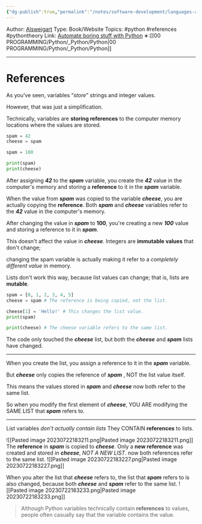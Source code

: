 ```yaml
---
{"dg-publish":true,"permalink":"/notes/software-development/languages-and-frameworks/python/1-automate-the-boring-stuff-with-python/chapter-4-lists/052-references/","created":"2025-07-13T15:25:05.455+08:00"}
---
```


Author: [Alsweigart](https://alsweigart.com/)
Type: Book/Website
Topics: #python  #references #pythontheory 
Link: [Automate boring stuff with Python](https://automatetheboringstuff.com/)
∗:[[00 PROGRAMMING/Python/_Python/Python\|00 PROGRAMMING/Python/_Python/Python]]

---
# References
As you’ve seen, variables “_store_” strings and integer values.

However, that was just a simplification.

Technically, variables are __storing references__ to the computer memory locations where the values are stored.

```python
spam = 42
cheese = spam

spam = 100

print(spam)
print(cheese)
```

After assigning ___42___ to the ___spam___ variable, you create the ___42___ value in the computer's memory and storing a __reference__ to it in the ___spam___ variable. 

When the value from ___spam___ was copied to the variable  ___cheese___, you are actually copying the __reference__. Both ___spam___ and ___cheese___ variables refer to the ___42___ value in the computer's memory.

After changing the value in ___spam___ to __100__, you're creating a new ___100___ value and storing a reference to it in ___spam___. 

This doesn't affect the value in ___cheese___. 
Integers are __immutable values__ that don't change;

changing the spam variable is actually making it refer to a _completely different value_ in memory.

Lists don't work this way, because list values can change;
that is, lists are __mutable__. 
```python
spam = [0, 1, 2, 3, 4, 5]
cheese = spam # The reference is being copied, not the list.

cheese[1] = 'Hello!' # This changes the list value.
print(spam)

print(cheese) # The cheese variable refers to the same list.
```

The code only touched the ___cheese___ list, but both the ___cheese___ and ___spam___ lists have changed. 

--- 
When you create the list, you assign a reference to it in the ___spam___ variable.

But ___cheese___ only copies the reference of ___spam___ , NOT the list value itself.

This means the values stored in ___spam___ and ___cheese___ now both refer to the same list.

So when you modify the first element of ___cheese___, YOU ARE modifying the SAME LIST that ___spam___ refers to.

---
List variables _don't actually contain lists_
They CONTAIN __references__ to lists.

![[Pasted image 20230722183211.png\|Pasted image 20230722183211.png]]
The __reference__ in ___spam___ is copied to ___cheese___. Only a __new reference__ was created and stored in ___cheese___, _NOT A NEW LIST_. now both references refer to the same list.
![[Pasted image 20230722183227.png\|Pasted image 20230722183227.png]]

When you alter the list that ___cheese___ refers to, the list that ___spam___ refers to is also changed, because both ___cheese___ and ___spam___ refer to the same list.
![[Pasted image 20230722183233.png\|Pasted image 20230722183233.png]]

> Although Python variables technically contain __references__ to values, people often casually say that the variable contains the value.
